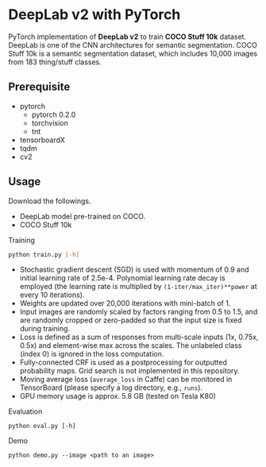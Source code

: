 # DeepLab v2 with PyTorch

PyTorch implementation of **DeepLab v2** to train **COCO Stuff 10k** dataset. DeepLab is one of the CNN architectures for semantic segmentation. COCO Stuff 10k is a semantic segmentation dataset, which includes 10,000 images from 183 thing/stuff classes.

## Prerequisite

* pytorch
    * pytorch 0.2.0
    * torchvision
    * tnt
* tensorboardX
* tqdm
* cv2

## Usage

Download the followings.

* DeepLab model pre-trained on COCO.
* COCO Stuff 10k

Training

```sh
python train.py [-h]
```

* Stochastic gradient descent (SGD) is used with momentum of 0.9 and initial learning rate of 2.5e-4. Polynomial learning rate decay is employed (the learning rate is multiplied by ```(1-iter/max_iter)**power``` at every 10 iterations).
* Weights are updated over 20,000 iterations with mini-batch of 1.
* Input images are randomly scaled by factors ranging from 0.5 to 1.5, and are randomly cropped or zero-padded so that the input size is fixed during training.
* Loss is defined as a sum of responses from multi-scale inputs (1x, 0.75x, 0.5x) and element-wise max across the scales. The unlabeled class (index 0) is ignored in the loss computation.
* Fully-connected CRF is used as a postprocessing for outputted probability maps. Grid search is not implemented in this repository.
* Moving average loss (```average_loss``` in Caffe) can be monitored in TensorBoard (please specify a log directory, e.g., ```runs```).
* GPU memory usage is approx. 5.8 GB (tested on Tesla K80)

Evaluation

```
python eval.py [-h]
```

Demo

```
python demo.py --image <path to an image>
```


